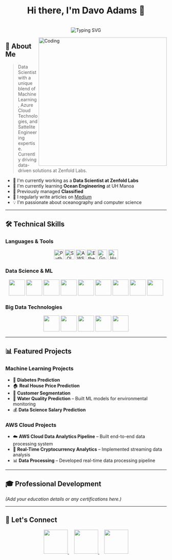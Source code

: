 <div align="center">
  <h1>Hi there, I'm Davo Adams 👋</h1>
  
  <br/>
  <img 
    src="https://readme-typing-svg.herokuapp.com?font=Fira+Code&duration=3000&pause=1000&color=2E97A7&center=true&vCenter=true&repeat=true&width=435&lines=Data+Scientist;Machine+Learning+Engineer;Azure+Cloud+Engineer;Sattelite+Engineer+Veteran;" 
    alt="Typing SVG" 
  />
  <br/>
</div>

<img 
  align="right" 
  alt="Coding" 
  width="400" 
  src="https://cdn.dribbble.com/users/1162077/screenshots/3848914/programmer.gif"
/>

## 🚀 About Me
> Data Scientist with a unique blend of Machine Learning, Azure Cloud Technologies, and Sattelite Engineering expertise. Currently driving data-driven solutions at Zenfold Labs.

- 🔭 I'm currently working as a **Data Scientist at Zenfold Labs**  
- 🌱 I'm currently learning **Ocean Engineering** at UH Manoa  
- 💼 Previously managed **Classified**  
- 📝 I regularly write articles on [Medium](https://medium.com/@grumpyaloha)  
- 💡 I'm passionate about oceanography and computer science  

---

## 🛠️ Technical Skills

### Languages & Tools
<p align="center">
  <img src="https://img.shields.io/badge/Python-3776AB?style=for-the-badge&logo=python&logoColor=white" alt="Python" height="30" />
  <img src="https://img.shields.io/badge/SQL-4479A1?style=for-the-badge&logo=amazon-dynamodb&logoColor=white" alt="SQL" height="30" />
  <img src="https://img.shields.io/badge/AWS-232F3E?style=for-the-badge&logo=amazon-aws&logoColor=white" alt="AWS" height="30" />
  <img src="https://img.shields.io/badge/Ethereum-3C3C3D?logo=ethereum&logoColor=white" alt="Ethereum" height="30" />
  <img src="https://img.shields.io/badge/Google%20Gemini-886FBF?logo=googlegemini&logoColor=fff"alt="Google Gemini" height="30" />
  <img src="https://img.shields.io/badge/Hugging%20Face-FFD21E?logo=huggingface&logoColor=000" alt="Hugging Face" height="30">
</p>

### Data Science & ML
<p align="center">
  <img src="https://img.shields.io/badge/scikit--learn-F7931E?style=for-the-badge&logo=scikit-learn&logoColor=white" height="50" />
  <img src="https://img.shields.io/badge/TensorFlow-FF6F00?style=for-the-badge&logo=tensorflow&logoColor=white" height="50" />
  <img src="https://img.shields.io/badge/PyTorch-EE4C2C?style=for-the-badge&logo=pytorch&logoColor=white" height="50" />
  <img src="https://img.shields.io/badge/Pandas-150458?style=for-the-badge&logo=pandas&logoColor=white" height="50" />
  <img src="https://img.shields.io/badge/Seaborn-4DB6AC?style=for-the-badge&logo=seaborn&logoColor=white" height="50" />
  <img src="https://img.shields.io/badge/Matplotlib-11557C?style=for-the-badge&logo=python&logoColor=white" height="50" />
  <img src="https://img.shields.io/badge/Plotly-3F4F75?style=for-the-badge&logo=plotly&logoColor=white" height="50" />
  <img src="https://img.shields.io/badge/Keras-D00000?style=for-the-badge&logo=keras&logoColor=white" height="50" />
  <img src="https://img.shields.io/badge/OpenCV-5C3EE8?style=for-the-badge&logo=opencv&logoColor=white" height="50" />
</p>

### Big Data Technologies
<p align="center">
  <img src="https://img.shields.io/badge/Apache_Spark-E25A1C?style=for-the-badge&logo=apache-spark&logoColor=white" height="50" />
  <img src="https://img.shields.io/badge/Hadoop-66CCFF?style=for-the-badge&logo=apache-hadoop&logoColor=black" height="50" />
  <img src="https://img.shields.io/badge/Kafka-231F20?style=for-the-badge&logo=apache-kafka&logoColor=white" height="50" />
  <img src="https://img.shields.io/badge/Databricks-FF3621?style=for-the-badge&logo=databricks&logoColor=white" height="50" />
  <img src="https://img.shields.io/badge/Airflow-017CEE?style=for-the-badge&logo=apache-airflow&logoColor=white" height="50" />
</p>

---

## 📊 Featured Projects

### Machine Learning Projects
- 🤖 **Diabetes Prediction**  
- 🏠 **Real House Price Prediction**  
- 👥 **Customer Segmentation**  
- 🌊 **Water Quality Prediction** – Built ML models for environmental monitoring  
- 💰 **Data Science Salary Prediction**

### AWS Cloud Projects
- ☁️ **AWS Cloud Data Analytics Pipeline** – Built end-to-end data processing system  
- 💱 **Real-Time Cryptocurrency Analytics** – Implemented streaming data analysis  
- 📊 **Data Processing** – Developed real-time data processing pipeline  

---

## 🎓 Professional Development
*(Add your education details or any certifications here.)*

---

## 📱 Let's Connect
<div align="center">
  <a href="https://www.linkedin.com/in/rdavidadams/">
    <img 
      src="https://img.shields.io/badge/LinkedIn-0077B5?style=for-the-badge&logo=linkedin&logoColor=white" 
      height="75" 
    />
  </a>
  &nbsp;&nbsp;&nbsp;
  <a href="https://www.kaggle.com/grumpyaloha">
    <img 
      src="https://img.shields.io/badge/Kaggle-20BEFF?style=for-the-badge&logo=kaggle&logoColor=white" 
      height="75" 
    />
  </a>
  &nbsp;&nbsp;&nbsp;
  <a href="https://medium.com/@grumpyaloha">
    <img 
      src="https://img.shields.io/badge/Medium-12100E?style=for-the-badge&logo=medium&logoColor=white" 
      height="75" 
    />
  </a>
</div>
